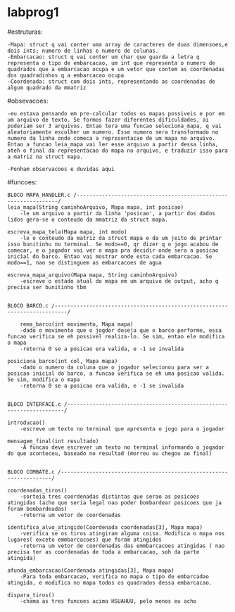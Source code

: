 # labprog1
#estruturas:

	-Mapa: struct q vai conter uma array de caracteres de duas dimensoes,e dois ints; numero de linhas e numero de colunas.
	-Embarcacao: struct q vai conter um char que guarda a letra q representa o tipo de embarcacao, um int que representa o numero de quadrados que a embarcacao ocupa e um vetor que contem as coordenadas dos quadradinhos q a embarcacao ocupa
	-Coordenada: struct com dois ints, representando as coordenadas de algum quadrado da mmatriz
	
#obsevacoes:

	-eu estava pensando em pre-calcular todos os mapas possiveis e por em um arquivo de texto. Se formos fazer diferentes dificuldades, ai poderiam ser 3 arquivos. Entao tera uma funcao seleciona_mapa, q vai aleatoriamente escolher um numero. Esse numero sera transformado no numero da linha onde comeca a representacao de um mapa no arquivo. Entao a funcao leia_mapa vai ler esse arquivo a partir dessa linha, ateh o final da representacao do mapa no arquivo, e traduzir isso para a matriz na struct mapa.

	-Ponham observacoes e duvidas aqui

#funcoes:

	BLOCO MAPA_HANDLER.c /----------------------------------------------------------------/
	leia_mapa(String caminhoArquivo, Mapa mapa, int posicao)
		-le um arquivo a partir da linha 'posicao', a partir dos dados lidos gera-se o conteudo da mmatriz da struct mapa.

	escreva_mapa_tela(Mapa mapa, int modo)
		-le o conteudo da matriz da struct mapa e da um jeito de printar isso bunitinhu no terminal. Se modo==0, qr dizer q o jogo acabou de comecar, e o jogador vai ver o mapa pra decidir onde sera a posicao inicial do barco. Entao vai mostrar onde esta cada embarcacao. Se modo==1, nao se distinguem as embarcacoes de agua
	
	escreva_mapa_arquivo(Mapa mapa, String caminhoArquivo)
		-escreve o estado atual do mapa em um arquivo de output, acho q precisa ser bunitinho tbm


	BLOCO BARCO.c /--------------------------------------------------------------------------/

		rema_barco(int movimento, Mapa mapa)
		-dado o movimento que o jogdor deseja que o barco performe, essa funcao verifica se eh possivel realiza-lo. Se sim, entao ele modifica o mapa
		-retorna 0 se a posicao era valida, e -1 se invalida

	posiciona_barco(int col, Mapa mapa)
		-dado o numero da coluna que o jogador selecionou para ser a posicao inicial do barco, a funcao verifica se eh uma posicao valida. Se sim, modifica o mapa
		-retorna 0 se a posicao era valida, e -1 se invalida
	

	BLOCO INTERFACE.c /---------------------------------------------------------------------/

	introducao()
		-escreve um texto no terminal que apresenta o jogo para o jogador

	mensagem_final(int resultado)
		-A funcao deve escrever um texto no terminal informando o jogador do que aconteceu, baseado no resultad (morreu ou chegou ao final)
	

	BLOCO COMBATE.c /-------------------------------------------------------------------/
	
	coordenadas_tiros()
		-sorteia tres coordenadas distintas que serao as posicoes atingidas (acho que seria legal nao poder bombardear posicoes que ja foram bombardeadas)
		-retorna um vetor de coordenadas
	
	identifica_alvo_atingido(Coordenada coordenadas[3], Mapa mapa)
		-verifica se os tiros atingiram alguma coisa. Modifica o mapa nos lugares( exceto emmbarcacoes) que foram atingidos
		-retorna um vetor de coordenadas das emmbarcacoes atingidas ( nao precisa ter as coordenadas de toda a embarcacao, soh da parte atingida)

	afunda_embarcacao(Coordenada atingidas[3], Mapa mapa)
		-Para toda embarcacao, verifica no mapa o tipo de embarcadao atingida, e modifica no mapa todos os quadrados dessa embarcacao.

	dispara_tiros() 
		-chama as tres funcoes acima HSUAHUU, pelo menos eu acho

